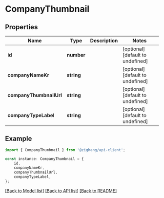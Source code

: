 # CompanyThumbnail


## Properties

Name | Type | Description | Notes
------------ | ------------- | ------------- | -------------
**id** | **number** |  | [optional] [default to undefined]
**companyNameKr** | **string** |  | [optional] [default to undefined]
**companyThumbnailUrl** | **string** |  | [optional] [default to undefined]
**companyTypeLabel** | **string** |  | [optional] [default to undefined]

## Example

```typescript
import { CompanyThumbnail } from '@zighang/api-client';

const instance: CompanyThumbnail = {
    id,
    companyNameKr,
    companyThumbnailUrl,
    companyTypeLabel,
};
```

[[Back to Model list]](../README.md#documentation-for-models) [[Back to API list]](../README.md#documentation-for-api-endpoints) [[Back to README]](../README.md)
